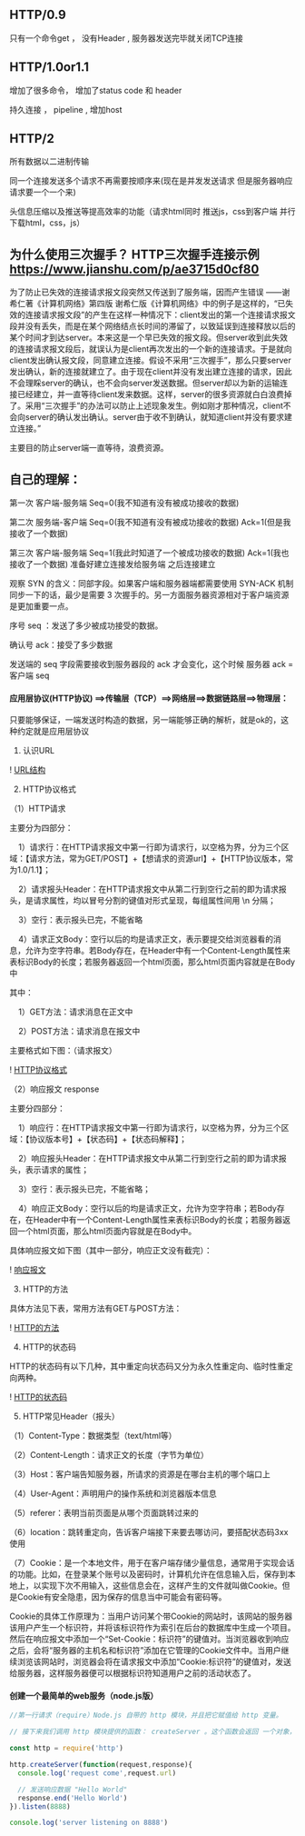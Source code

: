  ## HTTP/0.9

 只有一个命令get ，   没有Header ,   服务器发送完毕就关闭TCP连接

 ## HTTP/1.0or1.1

 增加了很多命令，   增加了status code 和 header

 持久连接 ，   pipeline ,   增加host

 ## HTTP/2

 所有数据以二进制传输

 同一个连接发送多个请求不再需要按顺序来(现在是并发发送请求 但是服务器响应请求要一个一个来)

 头信息压缩以及推送等提高效率的功能（请求html同时 推送js，css到客户端  并行下载html，css，js）

## 为什么使用三次握手？ HTTP三次握手连接示例 https://www.jianshu.com/p/ae3715d0cf80

  为了防止已失效的连接请求报文段突然又传送到了服务端，因而产生错误 ——谢希仁著《计算机网络》第四版
  谢希仁版《计算机网络》中的例子是这样的，“已失效的连接请求报文段”的产生在这样一种情况下：client发出的第一个连接请求报文段并没有丢失，而是在某个网络结点长时间的滞留了，以致延误到连接释放以后的某个时间才到达server。本来这是一个早已失效的报文段。但server收到此失效的连接请求报文段后，就误认为是client再次发出的一个新的连接请求。于是就向client发出确认报文段，同意建立连接。假设不采用“三次握手”，那么只要server发出确认，新的连接就建立了。由于现在client并没有发出建立连接的请求，因此不会理睬server的确认，也不会向server发送数据。但server却以为新的运输连接已经建立，并一直等待client发来数据。这样，server的很多资源就白白浪费掉了。采用“三次握手”的办法可以防止上述现象发生。例如刚才那种情况，client不会向server的确认发出确认。server由于收不到确认，就知道client并没有要求建立连接。”

  主要目的防止server端一直等待，浪费资源。

## 自己的理解：

  第一次 客户端-服务端 Seq=0(我不知道有没有被成功接收的数据)

  第二次 服务端-客户端 Seq=0(我不知道有没有被成功接收的数据)  Ack=1(但是我接收了一个数据)

  第三次 客户端-服务端 Seq=1(我此时知道了一个被成功接收的数据)  Ack=1(我也接收了一个数据)  准备好建立连接发给服务端 之后连接建立

  观察 SYN 的含义：同部字段。如果客户端和服务器端都需要使用 SYN-ACK 机制同步一下的话，最少是需要 3 次握手的。另一方面服务器资源相对于客户端资源是更加重要一点。

  序号 seq ：发送了多少被成功接受的数据。

  确认号 ack：接受了多少数据

  发送端的 seq 字段需要接收到服务器段的 ack 才会变化，这个时候 服务器 ack = 客户端 seq


 #### 应用层协议(HTTP协议)    ==>传输层（TCP）==>网络层==>数据链路层==>物理层：

 只要能够保证，一端发送时构造的数据，另一端能够正确的解析，就是ok的，这种约定就是应用层协议

1. 认识URL

! [URL结构](./images/认识URL.png)

2. HTTP协议格式

（1）HTTP请求

主要分为四部分：

    1）请求行：在HTTP请求报文中第一行即为请求行，以空格为界，分为三个区域：【请求方法，常为GET/POST】+【想请求的资源url】+【HTTP协议版本，常为1.0/1.1】；

    2）请求报头Header：在HTTP请求报文中从第二行到空行之前的即为请求报头，是请求属性，均以冒号分割的键值对形式呈现，每组属性间用 \n 分隔；

    3）空行：表示报头已完，不能省略

    4）请求正文Body：空行以后的均是请求正文，表示要提交给浏览器看的消息，允许为空字符串。若Body存在，在Header中有一个Content-Length属性来表标识Body的长度；若服务器返回一个html页面，那么html页面内容就是在Body中

其中：

    1）GET方法：请求消息在正文中

    2）POST方法：请求消息在报文中

主要格式如下图：（请求报文）

! [HTTP协议格式](./images/HTTP协议格式.png)

（2）响应报文 response

主要分四部分：

    1）响应行：在HTTP请求报文中第一行即为请求行，以空格为界，分为三个区域：【协议版本号】+【状态码】+【状态码解释】；

    2）响应报头Header：在HTTP请求报文中从第二行到空行之前的即为请求报头，表示请求的属性；

    3）空行：表示报头已完，不能省略；

    4）响应正文Body：空行以后的均是请求正文，允许为空字符串；若Body存在，在Header中有一个Content-Length属性来表标识Body的长度；若服务器返回一个html页面，那么html页面内容就是在Body中。

具体响应报文如下图（其中一部分，响应正文没有截完）：

! [响应报文](./images/响应报文.png)

3. HTTP的方法

具体方法见下表，常用方法有GET与POST方法：

! [HTTP的方法](./images/HTTP的方法.png)

4. HTTP的状态码

HTTP的状态码有以下几种，其中重定向状态码又分为永久性重定向、临时性重定向两种。

! [HTTP的状态码](./images/HTTP的状态码.png)

5. HTTP常见Header（报头）

（1）Content-Type：数据类型（text/html等）

（2）Content-Length：请求正文的长度（字节为单位）

（3）Host：客户端告知服务器，所请求的资源是在哪台主机的哪个端口上

（4）User-Agent：声明用户的操作系统和浏览器版本信息

（5）referer：表明当前页面是从哪个页面跳转过来的

（6）location：跳转重定向，告诉客户端接下来要去哪访问，要搭配状态码3xx使用

（7）Cookie：是一个本地文件，用于在客户端存储少量信息，通常用于实现会话的功能。比如，在登录某个账号以及密码时，计算机允许在信息输入后，保存到本地上，以实现下次不用输入，这些信息会在，这样产生的文件就叫做Cookie。但是Cookie有安全隐患，因为保存的信息当中可能会有密码等。

Cookie的具体工作原理为：当用户访问某个带Cookie的网站时，该网站的服务器该用户产生一个标识符，并将该标识符作为索引在后台的数据库中生成一个项目。然后在响应报文中添加一个“Set-Cookie：标识符”的键值对。当浏览器收到响应之后，会将“服务器的主机名和标识符”添加在它管理的Cookie文件中。当用户继续浏览该网站时，浏览器会将在请求报文中添加“Cookie:标识符”的键值对，发送给服务器，这样服务器便可以根据标识符知道用户之前的活动状态了。

#### 创建一个最简单的web服务（node.js版）

```javascript
//第一行请求（require）Node.js 自带的 http 模块，并且把它赋值给 http 变量。

// 接下来我们调用 http 模块提供的函数： createServer 。这个函数会返回 一个对象，这个对象有一个叫做 listen 的方法，这个方法有一个数值参数， 指定这个 HTTP 服务器监听的端口号。

const http = require('http')

http.createServer(function(request,response){
  console.log('request come',request.url)

  // 发送响应数据 "Hello World"
  response.end('Hello World')
}).listen(8888)

console.log('server listening on 8888')
```

